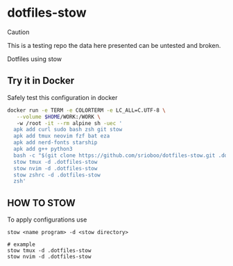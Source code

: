 # dotfiles-stow

> [!CAUTION]
> This is a testing repo the data here presented can be untested and broken.


Dotfiles using stow

## Try it in Docker

Safely test this configuration in docker

```bash
docker run -e TERM -e COLORTERM -e LC_ALL=C.UTF-8 \
   --volume $HOME/WORK:/WORK \ 
   -w /root -it --rm alpine sh -uec '
  apk add curl sudo bash zsh git stow 
  apk add tmux neovim fzf bat eza 
  apk add nerd-fonts starship
  apk add g++ python3
  bash -c "$(git clone https://github.com/srioboo/dotfiles-stow.git .dotfiles-stow)"
  stow tmux -d .dotfiles-stow
  stow nvim -d .dotfiles-stow
  stow zshrc -d .dotfiles-stow
  zsh'
```

## HOW TO STOW

To apply configurations use

```shell
stow <name program> -d <stow directory>

# example
stow tmux -d .dotfiles-stow
stow nvim -d .dotfiles-stow
```
